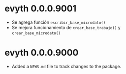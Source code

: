 # evyth 0.0.0.9001

* Se agrega función `escribir_base_microdato()`
* Se mejora funcionamiento de `crear_base_trabajo()` y `crear_base_microdato()`

# evyth 0.0.0.9000

* Added a `NEWS.md` file to track changes to the package.
